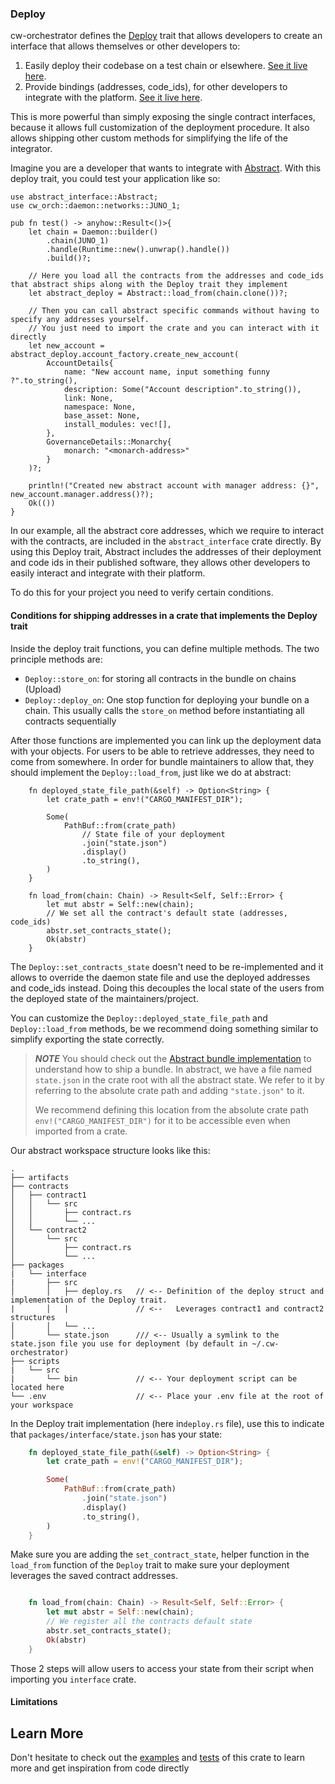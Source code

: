 


### Deploy

cw-orchestrator defines the [Deploy](../../cw-orch/src/deploy.rs) trait that allows developers to create an interface that allows themselves or other developers to:

1. Easily deploy their codebase on a test chain or elsewhere. [See it live here](https://github.com/AbstractSDK/abstract/blob/main/framework/scripts/src/bin/full_deploy.rs#L29).
2. Provide bindings (addresses, code_ids), for other developers to integrate with the platform. [See it live here](https://github.com/AbstractSDK/abstract/blob/main/modules/contracts/apps/croncat/examples/deploy.rs#L32).

This is more powerful than simply exposing the single contract interfaces, because it allows full customization of the deployment procedure. It also allows shipping other custom methods for simplifying the life of the integrator.

Imagine you are a developer that wants to integrate with [Abstract](https://github.com/AbstractSDK/). With this deploy trait, you could test your application like so:

```rust,ignore
use abstract_interface::Abstract;
use cw_orch::daemon::networks::JUNO_1;

pub fn test() -> anyhow::Result<()>{
    let chain = Daemon::builder()
        .chain(JUNO_1) 
        .handle(Runtime::new().unwrap().handle()) 
        .build()?;
        
    // Here you load all the contracts from the addresses and code_ids that abstract ships along with the Deploy trait they implement
    let abstract_deploy = Abstract::load_from(chain.clone())?;
    
    // Then you can call abstract specific commands without having to specify any addresses yourself. 
    // You just need to import the crate and you can interact with it directly
    let new_account = abstract_deploy.account_factory.create_new_account(
        AccountDetails{
            name: "New account name, input something funny ?".to_string(),
            description: Some("Account description".to_string()),
            link: None,
            namespace: None,
            base_asset: None,
            install_modules: vec![],
        },
        GovernanceDetails::Monarchy{
            monarch: "<monarch-address>"
        }
    )?;

    println!("Created new abstract account with manager address: {}", new_account.manager.address()?);
    Ok(())
}
```

In our example, all the abstract core addresses, which we require to interact with the contracts, are included in the `abstract_interface` crate directly. By using this Deploy trait, Abstract includes the addresses of their deployment and code ids in their published software, they allows other developers to easily interact and integrate with their platform.

To do this for your project you need to verify certain conditions.

#### Conditions for shipping addresses in a crate that implements the Deploy trait

Inside the deploy trait functions, you can define multiple methods. The two principle methods are:

- `Deploy::store_on`: for storing all contracts in the bundle on chains (Upload)
- `Deploy::deploy_on`: One stop function for deploying your bundle on a chain. This usually calls the `store_on` method before instantiating all contracts sequentially

After those functions are implemented you can link up the deployment data with your objects. For users to be able to retrieve addresses, they need to come from somewhere. In order for bundle maintainers to allow that, they should implement the `Deploy::load_from`, just like we do at abstract:

```rust,ignore
    fn deployed_state_file_path(&self) -> Option<String> {
        let crate_path = env!("CARGO_MANIFEST_DIR");

        Some(
            PathBuf::from(crate_path)
                // State file of your deployment
                .join("state.json")
                .display()
                .to_string(),
        )
    }

    fn load_from(chain: Chain) -> Result<Self, Self::Error> {
        let mut abstr = Self::new(chain);
        // We set all the contract's default state (addresses, code_ids)
        abstr.set_contracts_state();
        Ok(abstr)
    }
```

The `Deploy::set_contracts_state` doesn't need to be re-implemented and it allows to override the daemon state file and use the deployed addresses and code_ids instead. Doing this decouples the local state of the users from the deployed state of the maintainers/project. 

You can customize the `Deploy::deployed_state_file_path` and `Deploy::load_from` methods, be we recommend doing something similar to simplify exporting the state correctly.

> **_NOTE_** You should check out the [Abstract bundle implementation](https://github.com/AbstractSDK/abstract/blob/main/framework/packages/abstract-interface/src/deployment.rs) to understand how to ship a bundle. In abstract, we have a file named `state.json` in the crate root with all the abstract state. We refer to it by referring to the absolute crate path and adding `"state.json"` to it. 
> 
> We recommend defining this location from the absolute crate path `env!("CARGO_MANIFEST_DIR")` for it to be accessible even when imported from a crate. 

Our abstract workspace structure looks like this: 

```
.
├── artifacts
├── contracts
│   ├── contract1
│   │   └── src
│   │       ├── contract.rs
│   │       └── ...
│   └── contract2
│       └── src
│           ├── contract.rs
│           └── ...
├── packages
|   └── interface 
|       ├── src
│       │   ├── deploy.rs   // <-- Definition of the deploy struct and implementation of the Deploy trait. 
|       │   |               // <--   Leverages contract1 and contract2 structures
│       │   └── ...
│       └── state.json      /// <-- Usually a symlink to the state.json file you use for deployment (by default in ~/.cw-orchestrator)
├── scripts
|   └── src
|       └── bin             // <-- Your deployment script can be located here
└── .env 					// <-- Place your .env file at the root of your workspace
```

In the Deploy trait implementation (here in`deploy.rs` file), use this to indicate that `packages/interface/state.json` has your state:

```rust
    fn deployed_state_file_path(&self) -> Option<String> {
        let crate_path = env!("CARGO_MANIFEST_DIR");

        Some(
            PathBuf::from(crate_path)
                .join("state.json")
                .display()
                .to_string(),
        )
    }
```

Make sure you are adding the `set_contract_state`, helper function in the `load_from` function of the `Deploy` trait to make sure your deployment leverages the saved contract addresses. 

```rust

    fn load_from(chain: Chain) -> Result<Self, Self::Error> {
        let mut abstr = Self::new(chain);
        // We register all the contracts default state
        abstr.set_contracts_state();
        Ok(abstr)
    }
```


Those 2 steps will allow users to access your state from their script when importing you `interface` crate.

#### Limitations


## Learn More
Don't hesitate to check out the [examples](./examples) and [tests](./tests) of this crate to learn more and get inspiration from code directly